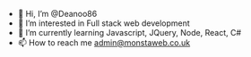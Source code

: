 - 👋 Hi, I’m @Deanoo86
- 👀 I’m interested in Full stack web development
- 🌱 I’m currently learning Javascript, JQuery, Node, React, C#
- 📫 How to reach me admin@monstaweb.co.uk

<!---
Deanoo86/Deanoo86 is a ✨ special ✨ repository because its `README.md` (this file) appears on your GitHub profile.
You can click the Preview link to take a look at your changes.
--->
